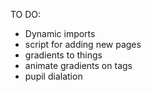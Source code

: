 TO DO:

- Dynamic imports
- script for adding new pages
- gradients to things
- animate gradients on tags
- pupil dialation 
